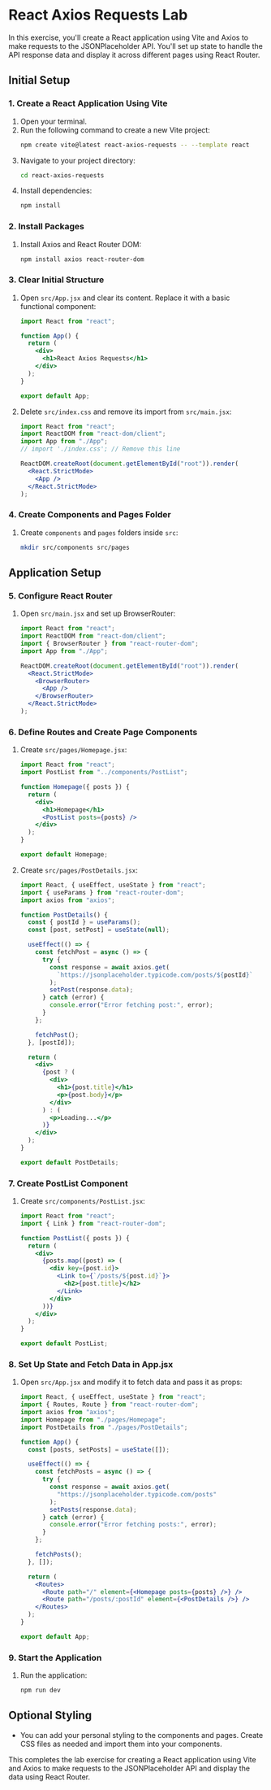 # React Axios Requests Lab

In this exercise, you'll create a React application using Vite and Axios to make requests to the JSONPlaceholder API. You'll set up state to handle the API response data and display it across different pages using React Router.

## Initial Setup

### 1. Create a React Application Using Vite

1. Open your terminal.
2. Run the following command to create a new Vite project:
   ```bash
   npm create vite@latest react-axios-requests -- --template react
   ```
3. Navigate to your project directory:
   ```bash
   cd react-axios-requests
   ```
4. Install dependencies:
   ```bash
   npm install
   ```

### 2. Install Packages

1. Install Axios and React Router DOM:
   ```bash
   npm install axios react-router-dom
   ```

### 3. Clear Initial Structure

1. Open `src/App.jsx` and clear its content. Replace it with a basic functional component:

   ```jsx
   import React from "react";

   function App() {
     return (
       <div>
         <h1>React Axios Requests</h1>
       </div>
     );
   }

   export default App;
   ```

2. Delete `src/index.css` and remove its import from `src/main.jsx`:

   ```jsx
   import React from "react";
   import ReactDOM from "react-dom/client";
   import App from "./App";
   // import './index.css'; // Remove this line

   ReactDOM.createRoot(document.getElementById("root")).render(
     <React.StrictMode>
       <App />
     </React.StrictMode>
   );
   ```

### 4. Create Components and Pages Folder

1. Create `components` and `pages` folders inside `src`:
   ```bash
   mkdir src/components src/pages
   ```

## Application Setup

### 5. Configure React Router

1. Open `src/main.jsx` and set up BrowserRouter:

   ```jsx
   import React from "react";
   import ReactDOM from "react-dom/client";
   import { BrowserRouter } from "react-router-dom";
   import App from "./App";

   ReactDOM.createRoot(document.getElementById("root")).render(
     <React.StrictMode>
       <BrowserRouter>
         <App />
       </BrowserRouter>
     </React.StrictMode>
   );
   ```

### 6. Define Routes and Create Page Components

1. Create `src/pages/Homepage.jsx`:

   ```jsx
   import React from "react";
   import PostList from "../components/PostList";

   function Homepage({ posts }) {
     return (
       <div>
         <h1>Homepage</h1>
         <PostList posts={posts} />
       </div>
     );
   }

   export default Homepage;
   ```

2. Create `src/pages/PostDetails.jsx`:

   ```jsx
   import React, { useEffect, useState } from "react";
   import { useParams } from "react-router-dom";
   import axios from "axios";

   function PostDetails() {
     const { postId } = useParams();
     const [post, setPost] = useState(null);

     useEffect(() => {
       const fetchPost = async () => {
         try {
           const response = await axios.get(
             `https://jsonplaceholder.typicode.com/posts/${postId}`
           );
           setPost(response.data);
         } catch (error) {
           console.error("Error fetching post:", error);
         }
       };

       fetchPost();
     }, [postId]);

     return (
       <div>
         {post ? (
           <div>
             <h1>{post.title}</h1>
             <p>{post.body}</p>
           </div>
         ) : (
           <p>Loading...</p>
         )}
       </div>
     );
   }

   export default PostDetails;
   ```

### 7. Create PostList Component

1. Create `src/components/PostList.jsx`:

   ```jsx
   import React from "react";
   import { Link } from "react-router-dom";

   function PostList({ posts }) {
     return (
       <div>
         {posts.map((post) => (
           <div key={post.id}>
             <Link to={`/posts/${post.id}`}>
               <h2>{post.title}</h2>
             </Link>
           </div>
         ))}
       </div>
     );
   }

   export default PostList;
   ```

### 8. Set Up State and Fetch Data in App.jsx

1. Open `src/App.jsx` and modify it to fetch data and pass it as props:

   ```jsx
   import React, { useEffect, useState } from "react";
   import { Routes, Route } from "react-router-dom";
   import axios from "axios";
   import Homepage from "./pages/Homepage";
   import PostDetails from "./pages/PostDetails";

   function App() {
     const [posts, setPosts] = useState([]);

     useEffect(() => {
       const fetchPosts = async () => {
         try {
           const response = await axios.get(
             "https://jsonplaceholder.typicode.com/posts"
           );
           setPosts(response.data);
         } catch (error) {
           console.error("Error fetching posts:", error);
         }
       };

       fetchPosts();
     }, []);

     return (
       <Routes>
         <Route path="/" element={<Homepage posts={posts} />} />
         <Route path="/posts/:postId" element={<PostDetails />} />
       </Routes>
     );
   }

   export default App;
   ```

### 9. Start the Application

1. Run the application:
   ```bash
   npm run dev
   ```

## Optional Styling

- You can add your personal styling to the components and pages. Create CSS files as needed and import them into your components.

This completes the lab exercise for creating a React application using Vite and Axios to make requests to the JSONPlaceholder API and display the data using React Router.
